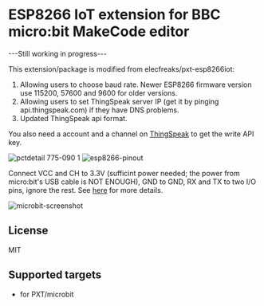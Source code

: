 # ESP8266 IoT extension for BBC micro:bit MakeCode editor

---Still working in progress---

This extension/package is modified from elecfreaks/pxt-esp8266iot:
1. Allowing users to choose baud rate. Newer ESP8266 firmware version use 115200, 57600 and 9600 for older versions.
2. Allowing users to set ThingSpeak server IP (get it by pinging api.thingspeak.com) if they have DNS problems.
3. Updated ThingSpeak api format.

You also need a account and a channel on [ThingSpeak](https://thingspeak.com/) to get the write API key.

![pctdetail 775-090 1](https://user-images.githubusercontent.com/44191076/50425186-76ada780-08ac-11e9-956c-9ebd6be09bb2.jpg)
![esp8266-pinout](https://user-images.githubusercontent.com/44191076/50428909-fc097a00-08f5-11e9-91f1-921d1b957f29.png)

Connect VCC and CH to 3.3V (sufficint power needed; the power from micro:bit's USB cable is NOT ENOUGH), GND to GND, RX and TX to two I/O pins, ignore the rest. See [here](https://components101.com/wireless/esp8266-pinout-configuration-features-datasheet) for more details.

![microbit-screenshot](https://user-images.githubusercontent.com/44191076/50430627-fdd83b00-08ff-11e9-8ed5-03aaca9fc6d9.png)

## License

MIT

## Supported targets

* for PXT/microbit
